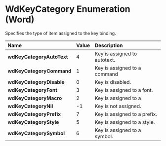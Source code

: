 
# WdKeyCategory Enumeration (Word)

Specifies the type of item assigned to the key binding.



|**Name**|**Value**|**Description**|
|:-----|:-----|:-----|
|**wdKeyCategoryAutoText**|4|Key is assigned to autotext.|
|**wdKeyCategoryCommand**|1|Key is assigned to a command|
|**wdKeyCategoryDisable**|0|Key is disabled.|
|**wdKeyCategoryFont**|3|Key is assigned to a font.|
|**wdKeyCategoryMacro**|2|Key is assigned to a|
|**wdKeyCategoryNil**|-1|Key is not assigned.|
|**wdKeyCategoryPrefix**|7|Key is assigned to a prefix.|
|**wdKeyCategoryStyle**|5|Key is assigned to a style.|
|**wdKeyCategorySymbol**|6|Key is assigned to a symbol.|

